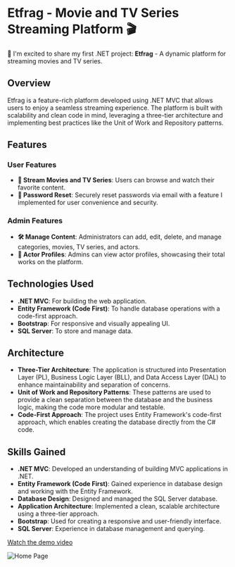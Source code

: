 # Etfrag - Movie and TV Series Streaming Platform 🎬

🎉 I'm excited to share my first .NET project: **Etfrag** - A dynamic platform for streaming movies and TV series.

## Overview

Etfrag is a feature-rich platform developed using .NET MVC that allows users to enjoy a seamless streaming experience. The platform is built with scalability and clean code in mind, leveraging a three-tier architecture and implementing best practices like the Unit of Work and Repository patterns.

## Features

### User Features
- **🎥 Stream Movies and TV Series**: Users can browse and watch their favorite content.
- **🔐 Password Reset**: Securely reset passwords via email with a feature I implemented for user convenience and security.

### Admin Features
- **🛠️ Manage Content**: Administrators can add, edit, delete, and manage categories, movies, TV series, and actors.
- **👥 Actor Profiles**: Admins can view actor profiles, showcasing their total works on the platform.

## Technologies Used
- **.NET MVC**: For building the web application.
- **Entity Framework (Code First)**: To handle database operations with a code-first approach.
- **Bootstrap**: For responsive and visually appealing UI.
- **SQL Server**: To store and manage data.

## Architecture
- **Three-Tier Architecture**: The application is structured into Presentation Layer (PL), Business Logic Layer (BLL), and Data Access Layer (DAL) to enhance maintainability and separation of concerns.
- **Unit of Work and Repository Patterns**: These patterns are used to provide a clean separation between the database and the business logic, making the code more modular and testable.
- **Code-First Approach**: The project uses Entity Framework's code-first approach, which enables creating the database directly from the C# code.

## Skills Gained
- **.NET MVC**: Developed an understanding of building MVC applications in .NET.
- **Entity Framework (Code First)**: Gained experience in database design and working with the Entity Framework.
- **Database Design**: Designed and managed the SQL Server database.
- **Application Architecture**: Implemented a clean, scalable architecture using a three-tier approach.
- **Bootstrap**: Used for creating a responsive and user-friendly interface.
- **SQL Server**: Experience in database management and querying.

[Watch the demo video](https://drive.google.com/file/d/1Eg41SUjbgyg5CLZhA4h6DAohwTNAmWx-/view?usp=sharingl)

![Home Page](https://drive.google.com/file/d/1mykLbUxGxsSw6fYOkrDcP7mfLLmFx6hM/view?usp=sharing)
